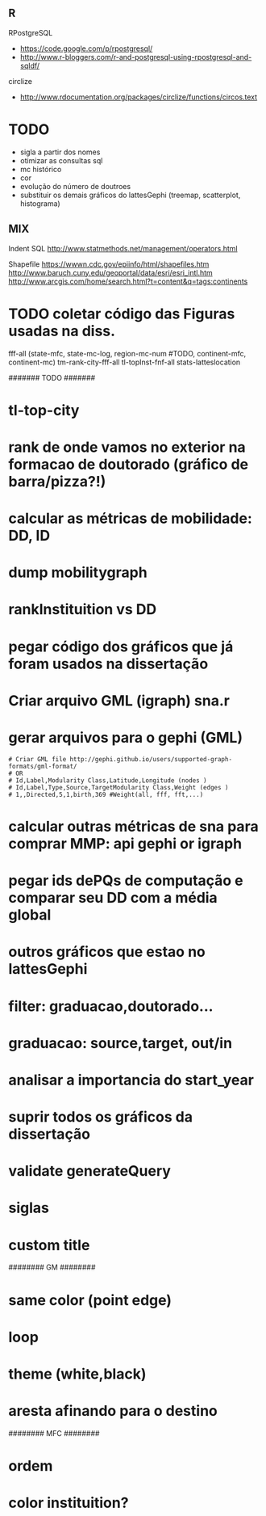 
## R

RPostgreSQL
* https://code.google.com/p/rpostgresql/
* http://www.r-bloggers.com/r-and-postgresql-using-rpostgresql-and-sqldf/

circlize
* http://www.rdocumentation.org/packages/circlize/functions/circos.text

# TODO

* sigla a partir dos nomes
* otimizar as consultas sql
* mc histórico
* cor
* evolução do número de doutroes
* substituir os demais gráficos do lattesGephi (treemap, scatterplot, histograma)

## MIX

Indent SQL
http://www.statmethods.net/management/operators.html

Shapefile
https://wwwn.cdc.gov/epiinfo/html/shapefiles.htm
http://www.baruch.cuny.edu/geoportal/data/esri/esri_intl.htm
http://www.arcgis.com/home/search.html?t=content&q=tags:continents


# TODO coletar código das Figuras usadas na diss.
fff-all (state-mfc, state-mc-log, region-mc-num #TODO, continent-mfc, continent-mc) 
tm-rank-city-fff-all
tl-topInst-fnf-all
stats-latteslocation

####### TODO #######
# tl-top-city
# rank de onde vamos no exterior na formacao de doutorado (gráfico de barra/pizza?!)
# calcular as métricas de mobilidade: DD, ID
# dump mobilitygraph

# rankInstituition vs DD
# pegar código dos gráficos que já foram usados na dissertação

# Criar arquivo GML (igraph) sna.r
# gerar arquivos para o gephi (GML)
	# Criar GML file http://gephi.github.io/users/supported-graph-formats/gml-format/
	# OR
	# Id,Label,Modularity Class,Latitude,Longitude (nodes )
	# Id,Label,Type,Source,TargetModularity Class,Weight (edges )
	# 1,,Directed,5,1,birth,369 #Weight(all, fff, fft,...)
# calcular outras métricas de sna para comprar MMP: api gephi or igraph
# pegar ids dePQs de computação e comparar seu DD com a média global
# outros gráficos que estao no lattesGephi
# filter: graduacao,doutorado...
# graduacao: source,target, out/in
# analisar a importancia do start_year
# suprir todos os gráficos da dissertação
# validate generateQuery
# siglas
# custom title

######## GM ########
# same color (point edge)
# loop
# theme (white,black)
# aresta afinando para o destino

######## MFC ########
# ordem
# color instituition?
